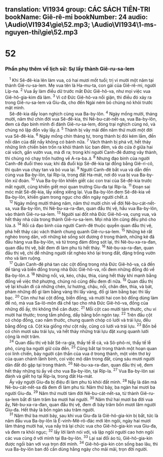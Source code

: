 translation: VI1934
group: CÁC SÁCH TIÊN-TRI
bookName: Giê-rê-mi 
bookNumber: 24
audio: \Audio\VI1934\gie\52.mp3; \Audio\VI1934\1-ms-nguyen-thi\gie\52.mp3
-------

<div class="title"><h1>52</h1><h3>Phần phụ thêm về lịch sử: Sự lấy thành Giê-ru-sa-lem</h3></div>
<span class="verse gie_52_1"> <sup>1</sup> Khi Sê-đê-kia lên làm vua, có hai mươi mốt tuổi; trị vì mười một năm tại thành Giê-ru-sa-lem. Mẹ vua tên là Ha-mu-ta, con gái của Giê-rê-mi, người Líp-na. </span>
<span class="verse gie_52_2"><sup>2</sup> Vua ấy làm điều dữ trước mắt Đức Giê-hô-va, như mọi việc vua Giê-hô-gia-kim đã làm. </span>
<span class="verse gie_52_3"><sup>3</sup> Vì cớ Đức Giê-hô-va nổi giận, thì điều đó xảy ra trong Giê-ru-sa-lem và Giu-đa, cho đến Ngài ném bỏ chúng nó khỏi trước mặt mình. <br/> Sê-đê-kia dấy loạn nghịch cùng vua Ba-by-lôn. </span>
<span class="verse gie_52_4"><sup>4</sup> Ngày mồng mười, tháng mười, năm thứ chín đời vua Sê-đê-kia, thì Nê-bu-cát-nết-sa, vua Ba-by-lôn, đem cả đạo binh mình đi đánh Giê-ru-sa-lem, đóng trại nghịch cùng nó, và chúng nó lập đồn vây lấy.<a data-toggle="tooltip" data-placement="bottom" title="Exe 24:2">⚓</a></span>
<span class="verse gie_52_5"><sup>5</sup> Thành bị vây mãi đến năm thứ mười một đời vua Sê-đê-kia. </span>
<span class="verse gie_52_6"><sup>6</sup> Ngày mồng chín tháng tư, trong thành bị đói kém lắm, đến nỗi dân của đất nầy không có bánh nữa. </span>
<span class="verse gie_52_7"><sup>7</sup> Vách thành bị phá vỡ, hết thảy những lính chiến bèn trốn ra khỏi thành lúc ban đêm, và do cửa ở giữa hai cái vách, gần vườn vua, mà đi ra; trong khi người Canh-đê đương vây thành, thì chúng nó chạy trốn hướng về A-ra-ba.<a data-toggle="tooltip" data-placement="bottom" title="Exe 33:21">⚓</a></span>
<span class="verse gie_52_8"><sup>8</sup> Nhưng đạo binh của người Canh-đê đuổi theo vua; khi đã đuổi kịp Sê-đê-kia tại đồng bằng Giê-ri-cô, thì quân vua chạy tan và bỏ vua lại. </span>
<span class="verse gie_52_9"><sup>9</sup> Người Canh-đê bắt vua và dẫn đến cùng vua Ba-by-lôn, tại Ríp-la, trong đất Ha-mát, nơi đó vua bị vua Ba-by-lôn xử đoán. </span>
<span class="verse gie_52_10"><sup>10</sup> Vua Ba-by-lôn khiến giết các con trai của Sê-đê-kia trước mắt người, cũng khiến giết mọi quan trưởng Giu-đa tại Ríp-la. </span>
<span class="verse gie_52_11"><sup>11</sup> Đoạn sai móc mắt Sê-đê-kia, lấy xiềng xiềng lại. Vua Ba-by-lôn đem Sê-đê-kia về Ba-by-lôn, khiến giam trong ngục cho đến ngày người chết.<a data-toggle="tooltip" data-placement="bottom" title="Exe 12:13">⚓</a><br/></span>
<span class="verse gie_52_12"> <sup>12</sup> Ngày mồng mười tháng năm, năm thứ mười chín về đời Nê-bu-cát-nết-sa, vua Ba-by-lôn, thì Nê-bu-xa-ra-đan, quan đầu thị vệ, hầu vua Ba-by-lôn, vào thành Giê-ru-sa-lem. </span>
<span class="verse gie_52_13"><sup>13</sup> Người sai đốt nhà Đức Giê-hô-va, cung vua, và hết thảy nhà cửa trong thành Giê-ru-sa-lem. Mọi nhà lớn cũng đều phó cho lửa.<a data-toggle="tooltip" data-placement="bottom" title="1Vua 9:8">⚓</a></span>
<span class="verse gie_52_14"><sup>14</sup> Rồi cả đạo binh của người Canh-đê thuộc quyền quan đầu thị vệ, phá hết thảy các vách thành chung quanh Giê-ru-sa-lem. </span>
<span class="verse gie_52_15"><sup>15</sup> Những kẻ rất nghèo trong dân, với những kẻ sống sót đương ở trong thành, những kẻ đã đầu hàng vua Ba-by-lôn, và từ trong đám đông sót lại, thì Nê-bu-xa-ra-đan, quan đầu thị vệ, bắt đem đi làm phu tù hết thảy. </span>
<span class="verse gie_52_16"><sup>16</sup> Nê-bu-xa-ra-đan, quan đầu thị vệ, chỉ để những người rất nghèo khó lại trong đất, đặng trồng vườn nho và làm ruộng. <br/></span>
<span class="verse gie_52_17"> <sup>17</sup> Quân Canh-đê phá tan các cột đồng trong nhà Đức Giê-hô-va, cả đến đế tảng và biển đồng trong nhà Đức Giê-hô-va, rồi đem những đồng đó về Ba-by-lôn.<a data-toggle="tooltip" data-placement="bottom" title="1Vua 7:15-47">⚓</a></span>
<span class="verse gie_52_18"><sup>18</sup> Những nồi, vá, kéo, chậu, thìa, cùng hết thảy khí mạnh bằng đồng về việc thờ phượng, chúng nó cũng đều đem đi nữa. </span>
<span class="verse gie_52_19"><sup>19</sup> Quan đầu thị vệ lại khuân đi cả những chén, lư hương, chậu, nồi, chân đèn, thìa, và bát, phàm những đồ gì làm bằng vàng thì lấy vàng, đồ gì làm bằng bạc thì lấy bạc. </span>
<span class="verse gie_52_20"><sup>20</sup> Còn như hai cột đồng, biển đồng, và mười hai con bò đồng dùng làm đế nó, mà vua Sa-lô-môn đã chế tạo cho nhà Đức Giê-hô-va, đồng của những đồ ấy, thì không thể cân được. </span>
<span class="verse gie_52_21"><sup>21</sup> Mỗi cột cao mười tám thước, chu vi mười hai thước; trong tầm phổng, dầy bằng bốn ngón tay. </span>
<span class="verse gie_52_22"><sup>22</sup> Trên đầu cột có chóp đồng, cao năm thước, chung quanh chóp có lưới và trái lựu, đều bằng đồng cả. Cột kia giống như cột nầy, cũng có lưới và trái lựu. </span>
<span class="verse gie_52_23"><sup>23</sup> Bốn bề có chín mươi sáu trái lựu, và hết thảy những trái lựu đặt xung quanh lưới cộng là một trăm. <br/></span>
<span class="verse gie_52_24"> <sup>24</sup> Quan đầu thị vệ bắt Sê-ra-gia, thầy tế lễ cả, và Sô-phô-ni, thầy tế lễ phó, cùng ba người giữ cửa đền. </span>
<span class="verse gie_52_25"><sup>25</sup> Cũng bắt tại trong thành một hoạn quan coi lính chiến, bảy người cận thần của vua ở trong thành, một viên thơ ký của quan chánh lãnh binh, coi việc mộ dân trong đất, cùng sáu mươi người dân đất đó gặp tại trong thành. </span>
<span class="verse gie_52_26"><sup>26</sup> Nê-bu-xa-ra-đan, quan đầu thị vệ, đem hết thảy những tù ấy về cho vua Ba-by-lôn, tại Ríp-la. </span>
<span class="verse gie_52_27"><sup>27</sup> Vua Ba-by-lôn sai đánh và giết họ tại Ríp-la, trong đất Ha-mát. <br/> Ấy vậy người Giu-đa bị điệu đi làm phu tù khỏi đất mình. </span>
<span class="verse gie_52_28"><sup>28</sup> Nầy là dân mà Nê-bu-cát-nết-sa đã đem đi làm phu tù: Năm thứ bảy, ba ngàn hai mươi ba người Giu-đa. </span>
<span class="verse gie_52_29"><sup>29</sup> Năm thứ mười tám đời Nê-bu-cát-nết-sa, từ thành Giê-ru-sa-lem bắt đi tám trăm ba mươi hai người. </span>
<span class="verse gie_52_30"><sup>30</sup> Năm thứ hai mươi ba đời vua ấy, Nê-bu-xa-ra-đan, quan đầu thị vệ, đem đi bảy trăm bốn mươi lăm người Giu-đa. Hết thảy là bốn ngàn sáu trăm người. <br/></span>
<span class="verse gie_52_31"> <sup>31</sup> Năm thứ ba mươi bảy, sau khi vua Giu-đa là Giê-hô-gia-kin bị bắt, tức là năm đầu vua Ba-by-lôn là Ê-vinh-Mê-rô-đác mới lên ngôi, ngày hai mươi lăm tháng mười hai, vua nầy trả lại chức vua cho Giê-hô-gia-kin vua Giu-đa, và đem ra khỏi ngục; </span>
<span class="verse gie_52_32"><sup>32</sup> lấy lời lành nói với, và lập ngôi người cao hơn ngôi các vua cùng ở với mình tại Ba-by-lôn. </span>
<span class="verse gie_52_33"><sup>33</sup> Lại sai đổi áo tù, Giê-hô-gia-kin được ngồi bàn với vua trọn đời mình. </span>
<span class="verse gie_52_34"><sup>34</sup> Giê-hô-gia-kin còn sống bao lâu, thì vua Ba-by-lôn ban đồ cần dùng hằng ngày cho mãi mãi, trọn đời người. <br/>  <br/></span>
